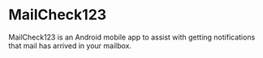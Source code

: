 # MailCheck123
MailCheck123 is an Android mobile app to assist with getting notifications that mail has arrived in your mailbox.
